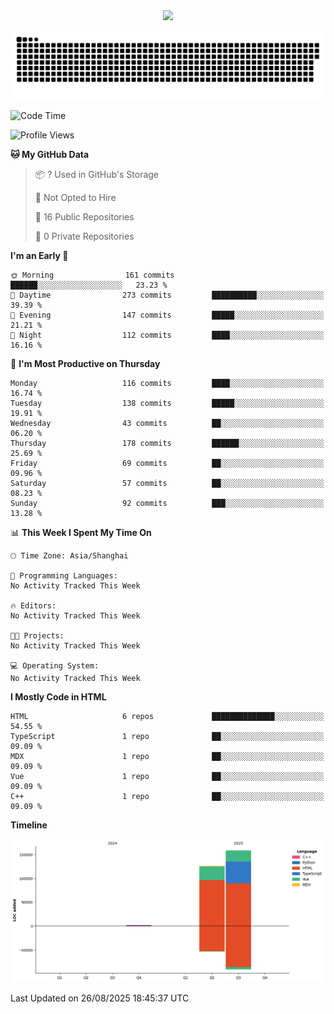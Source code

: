 <div id="header" align="center">
  <img src="https://media.giphy.com/media/du3J3cXyzhj75IOgvA/giphy.gif" width="120"/>
</div>



![](https://raw.githubusercontent.com/iocion/iocion/refs/heads/output/github-contribution-grid-snake.svg)


<!--START_SECTION:waka-->
![Code Time](http://img.shields.io/badge/Code%20Time-6%20hrs%2045%20mins-blue)

![Profile Views](http://img.shields.io/badge/Profile%20Views-0-blue)

**🐱 My GitHub Data** 

> 📦 ? Used in GitHub's Storage 
 > 
> 🚫 Not Opted to Hire
 > 
> 📜 16 Public Repositories 
 > 
> 🔑 0 Private Repositories 
 > 
**I'm an Early 🐤** 

```text
🌞 Morning                161 commits         ██████░░░░░░░░░░░░░░░░░░░   23.23 % 
🌆 Daytime                273 commits         ██████████░░░░░░░░░░░░░░░   39.39 % 
🌃 Evening                147 commits         █████░░░░░░░░░░░░░░░░░░░░   21.21 % 
🌙 Night                  112 commits         ████░░░░░░░░░░░░░░░░░░░░░   16.16 % 
```
📅 **I'm Most Productive on Thursday** 

```text
Monday                   116 commits         ████░░░░░░░░░░░░░░░░░░░░░   16.74 % 
Tuesday                  138 commits         █████░░░░░░░░░░░░░░░░░░░░   19.91 % 
Wednesday                43 commits          ██░░░░░░░░░░░░░░░░░░░░░░░   06.20 % 
Thursday                 178 commits         ██████░░░░░░░░░░░░░░░░░░░   25.69 % 
Friday                   69 commits          ██░░░░░░░░░░░░░░░░░░░░░░░   09.96 % 
Saturday                 57 commits          ██░░░░░░░░░░░░░░░░░░░░░░░   08.23 % 
Sunday                   92 commits          ███░░░░░░░░░░░░░░░░░░░░░░   13.28 % 
```


📊 **This Week I Spent My Time On** 

```text
🕑︎ Time Zone: Asia/Shanghai

💬 Programming Languages: 
No Activity Tracked This Week

🔥 Editors: 
No Activity Tracked This Week

🐱‍💻 Projects: 
No Activity Tracked This Week

💻 Operating System: 
No Activity Tracked This Week
```

**I Mostly Code in HTML** 

```text
HTML                     6 repos             ██████████████░░░░░░░░░░░   54.55 % 
TypeScript               1 repo              ██░░░░░░░░░░░░░░░░░░░░░░░   09.09 % 
MDX                      1 repo              ██░░░░░░░░░░░░░░░░░░░░░░░   09.09 % 
Vue                      1 repo              ██░░░░░░░░░░░░░░░░░░░░░░░   09.09 % 
C++                      1 repo              ██░░░░░░░░░░░░░░░░░░░░░░░   09.09 % 
```



**Timeline**

![Lines of Code chart](https://raw.githubusercontent.com/iocion/iocion/main/assets/bar_graph.png)


 Last Updated on 26/08/2025 18:45:37 UTC
<!--END_SECTION:waka-->
